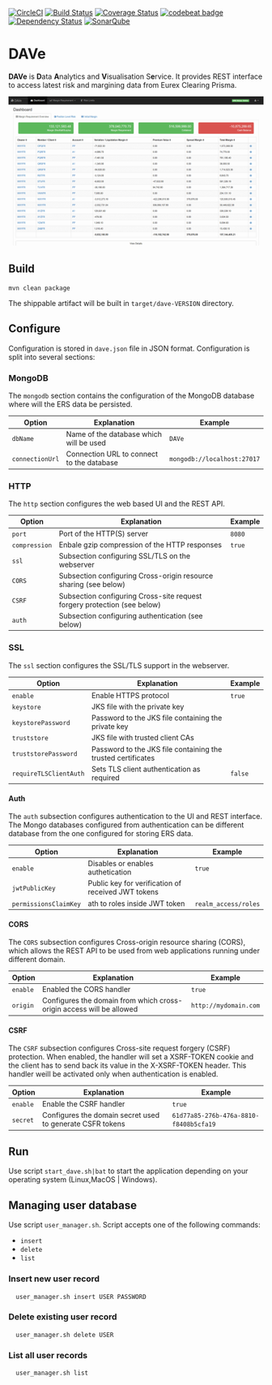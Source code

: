 [![CircleCI](https://circleci.com/gh/Deutsche-Boerse-Risk/DAVe.svg?style=shield)](https://circleci.com/gh/Deutsche-Boerse-Risk/DAVe) [![Build Status](https://travis-ci.org/Deutsche-Boerse-Risk/DAVe.svg?branch=master)](https://travis-ci.org/Deutsche-Boerse-Risk/DAVe) [![Coverage Status](https://coveralls.io/repos/github/Deutsche-Boerse-Risk/DAVe/badge.svg?branch=master)](https://coveralls.io/github/Deutsche-Boerse-Risk/DAVe?branch=master) [![codebeat badge](https://codebeat.co/badges/54fe7c25-2329-4b95-8172-f80a01611474)](https://codebeat.co/projects/github-com-deutsche-boerse-risk-dave) [![Dependency Status](https://dependencyci.com/github/Deutsche-Boerse-Risk/DAVe/badge)](https://dependencyci.com/github/Deutsche-Boerse-Risk/DAVe) [![SonarQube](https://sonarqube.com/api/badges/gate?key=com.deutscheboerse.risk:dave)](https://sonarqube.com/dashboard/index/com.deutscheboerse.risk:dave)

# DAVe

**DAVe** is **D**ata **A**nalytics and **V**isualisation S**e**rvice. It provides REST interface to access latest risk and margining data from Eurex Clearing Prisma.

![DAVe - Dashboard](https://github.com/Deutsche-Boerse-Risk/DAVe/blob/master/doc/screenshots/dave-screenshots.gif "DAVe - Dashboard")

## Build

```
mvn clean package
```

The shippable artifact will be built in `target/dave-VERSION` directory.

## Configure

Configuration is stored in `dave.json` file in JSON format. Configuration is split into several sections:

### MongoDB

The `mongodb` section contains the configuration of the MongoDB database where will the ERS data be persisted.

| Option | Explanation | Example |
|--------|-------------|---------|
| `dbName` | Name of the database which will be used | `DAVe` |
| `connectionUrl` | Connection URL to connect to the database | `mongodb://localhost:27017` |

### HTTP

The `http` section configures the web based UI and the REST API.

| Option | Explanation | Example |
|--------|-------------|---------|
| `port` | Port of the HTTP(S) server | `8080` |
| `compression` | Enbale gzip compression of the HTTP responses | `true` |
| `ssl` | Subsection configuring SSL/TLS on the webserver |  |
| `CORS` | Subsection configuring Cross-origin resource sharing (see below) |  |
| `CSRF` | Subsection configuring Cross-site request forgery protection (see below) |  |
| `auth` | Subsection configuring authentication (see below) |  |


### SSL

The `ssl` section configures the SSL/TLS support in the webserver.

| Option | Explanation | Example |
|--------|-------------|---------|
| `enable` | Enable HTTPS protocol | `true` |
| `keystore` | JKS file with the private key |  |
| `keystorePassword` | Password to the JKS file containing the private key |  |
| `truststore` | JKS file with trusted client CAs |  |
| `truststorePassword` | Password to the JKS file containing the trusted certificates |  |
| `requireTLSClientAuth` | Sets TLS client authentication as required | `false` |

#### Auth

The `auth` subsection configures authentication to the UI and REST interface. The Mongo databases configured from authentication can be different database from the one configured for storing ERS data.

| Option | Explanation | Example |
|--------|-------------|---------|
| `enable` | Disables or enables authetication | `true` |
| `jwtPublicKey` | Public key for verification of received JWT tokens | |
| `permissionsClaimKey` | ath to roles inside JWT token | `realm_access/roles` |

#### CORS

The `CORS` subsection configures Cross-origin resource sharing (CORS), which allows the REST API to be used from web applications running under different domain.

| Option | Explanation | Example |
|--------|-------------|---------|
| `enable` | Enabled the CORS handler | `true` |
| `origin` | Configures the domain from which cross-origin access will be allowed | `http://mydomain.com` |

#### CSRF

The `CSRF` subsection configures Cross-site request forgery (CSRF) protection. When enabled, the handler will set a XSRF-TOKEN cookie and the client has to send back its value in the X-XSRF-TOKEN header. This handler weill be activated only when authentication is enabled.

| Option | Explanation | Example |
|--------|-------------|---------|
| `enable` | Enable the CSRF handler | `true` |
| `secret` | Configures the domain secret used to generate CSFR tokens | `61d77a85-276b-476a-8810-f8408b5cfa19` |

## Run

Use script `start_dave.sh|bat` to start the application depending on your operating system (Linux,MacOS | Windows).

## Managing user database

Use script `user_manager.sh`. Script accepts one of the following commands:
  - `insert`
  - `delete`
  - `list`

### Insert new user record
      user_manager.sh insert USER PASSWORD

### Delete existing user record
      user_manager.sh delete USER

### List all user records
      user_manager.sh list
